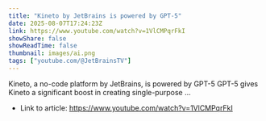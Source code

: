 ```yaml
---
title: "Kineto by JetBrains is powered by GPT-5"
date: 2025-08-07T17:24:23Z
link: https://www.youtube.com/watch?v=1VlCMPqrFkI
showShare: false
showReadTime: false
thumbnail: images/ai.png
tags: ["youtube.com/@JetBrainsTV"]
---
```

Kineto, a no-code platform by JetBrains, is powered by GPT-5 GPT-5 gives Kineto a significant boost in creating single-purpose ...

- Link to article: https://www.youtube.com/watch?v=1VlCMPqrFkI
